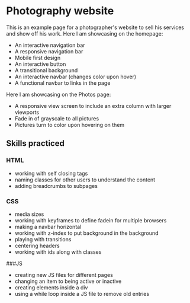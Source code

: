 # Photography website

This is an example page for a photographer's website to sell his services and show off his work. Here I am showcasing on the homepage:

- An interactive navigation bar
- A responsive navigation bar
- Mobile first design
- An interactive button
- A transitional background
- An interactive navbar (changes color upon hover)
- A functional navbar to links in the page

Here I am showcasing on the Photos page:
- A responsive view screen to include an extra column with larger viewports
- Fade in of grayscale to all pictures
- Pictures turn to color upon hovering on them


## Skills practiced
### HTML
- working with self closing tags
- naming classes for other users to understand the content
- adding breadcrumbs to subpages

### CSS
- media sizes
- working with keyframes to define fadein for multiple browsers
- making a navbar horizontal
- working with z-index to put background in the background
- playing with transitions
- centering headers
- working with ids along with classes

###JS
- creating new JS files for different pages
- changing an item to being active or inactive
- creating elements inside a div
- using a while loop inside a JS file to remove old entries